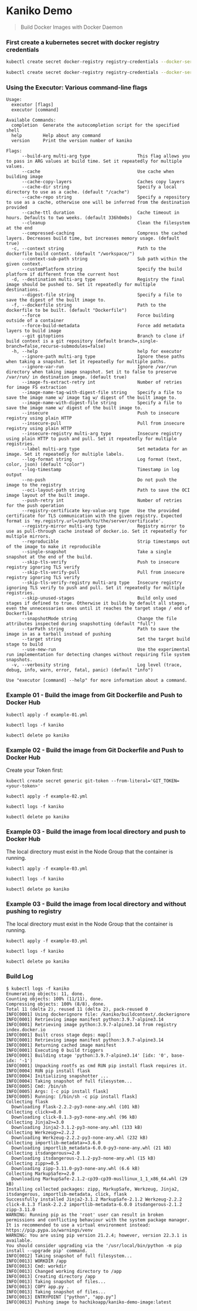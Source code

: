# Kaniko Demo

> Build Docker Images with Docker Daemon

### First create a kubernetes secret with docker registry credentials
```sh
kubectl create secret docker-registry registry-credentials --docker-server=<your-registry-server> --docker-username=<your-name> --docker-password=<your-password> --docker-email=<your-email>
```
```sh
kubectl create secret docker-registry registry-credentials --docker-server=https://index.docker.io/v1/ --docker-username=hachikoapp --docker-password=<your-password> --docker-email=<your-email>
```
### Using the Executor: Various command-line flags
    Usage:
      executor [flags]
      executor [command]
    
    Available Commands:
      completion  Generate the autocompletion script for the specified shell
      help        Help about any command
      version     Print the version number of kaniko
    
    Flags:
          --build-arg multi-arg type                  This flag allows you to pass in ARG values at build time. Set it repeatedly for multiple values.
          --cache                                     Use cache when building image
          --cache-copy-layers                         Caches copy layers
          --cache-dir string                          Specify a local directory to use as a cache. (default "/cache")
          --cache-repo string                         Specify a repository to use as a cache, otherwise one will be inferred from the destination provided
          --cache-ttl duration                        Cache timeout in hours. Defaults to two weeks. (default 336h0m0s)
          --cleanup                                   Clean the filesystem at the end
          --compressed-caching                        Compress the cached layers. Decreases build time, but increases memory usage. (default true)
      -c, --context string                            Path to the dockerfile build context. (default "/workspace/")
          --context-sub-path string                   Sub path within the given context.
          --customPlatform string                     Specify the build platform if different from the current host
      -d, --destination multi-arg type                Registry the final image should be pushed to. Set it repeatedly for multiple destinations.
          --digest-file string                        Specify a file to save the digest of the built image to.
      -f, --dockerfile string                         Path to the dockerfile to be built. (default "Dockerfile")
          --force                                     Force building outside of a container
          --force-build-metadata                      Force add metadata layers to build image
          --git gitoptions                            Branch to clone if build context is a git repository (default branch=,single-branch=false,recurse-submodules=false)
      -h, --help                                      help for executor
          --ignore-path multi-arg type                Ignore these paths when taking a snapshot. Set it repeatedly for multiple paths.
          --ignore-var-run                            Ignore /var/run directory when taking image snapshot. Set it to false to preserve /var/run/ in destination image. (default true)
          --image-fs-extract-retry int                Number of retries for image FS extraction
          --image-name-tag-with-digest-file string    Specify a file to save the image name w/ image tag w/ digest of the built image to.
          --image-name-with-digest-file string        Specify a file to save the image name w/ digest of the built image to.
          --insecure                                  Push to insecure registry using plain HTTP
          --insecure-pull                             Pull from insecure registry using plain HTTP
          --insecure-registry multi-arg type          Insecure registry using plain HTTP to push and pull. Set it repeatedly for multiple registries.
          --label multi-arg type                      Set metadata for an image. Set it repeatedly for multiple labels.
          --log-format string                         Log format (text, color, json) (default "color")
          --log-timestamp                             Timestamp in log output
          --no-push                                   Do not push the image to the registry
          --oci-layout-path string                    Path to save the OCI image layout of the built image.
          --push-retry int                            Number of retries for the push operation
          --registry-certificate key-value-arg type   Use the provided certificate for TLS communication with the given registry. Expected format is 'my.registry.url=/path/to/the/server/certificate'.
          --registry-mirror multi-arg type            Registry mirror to use as pull-through cache instead of docker.io. Set it repeatedly for multiple mirrors.
          --reproducible                              Strip timestamps out of the image to make it reproducible
          --single-snapshot                           Take a single snapshot at the end of the build.
          --skip-tls-verify                           Push to insecure registry ignoring TLS verify
          --skip-tls-verify-pull                      Pull from insecure registry ignoring TLS verify
          --skip-tls-verify-registry multi-arg type   Insecure registry ignoring TLS verify to push and pull. Set it repeatedly for multiple registries.
          --skip-unused-stages                        Build only used stages if defined to true. Otherwise it builds by default all stages, even the unnecessaries ones until it reaches the target stage / end of Dockerfile
          --snapshotMode string                       Change the file attributes inspected during snapshotting (default "full")
          --tarPath string                            Path to save the image in as a tarball instead of pushing
          --target string                             Set the target build stage to build
          --use-new-run                               Use the experimental run implementation for detecting changes without requiring file system snapshots.
      -v, --verbosity string                          Log level (trace, debug, info, warn, error, fatal, panic) (default "info")
    
    Use "executor [command] --help" for more information about a command.

### Example 01 - Build the image from Git Dockerfile and Push to Docker Hub

```
kubectl apply -f example-01.yml

kubectl logs -f kaniko

kubectl delete po kaniko
```

### Example 02 - Build the image from Git Dockerfile and Push to Docker Hub

Create your Token first:

```
kubectl create secret generic git-token --from-literal='GIT_TOKEN=<your-token>'
```

```
kubectl apply -f example-02.yml

kubectl logs -f kaniko

kubectl delete po kaniko
```

### Example 03 - Build the image from local directory and push to Docker Hub

The local directory must exist in the Node Group that the container is running.

```
kubectl apply -f example-03.yml

kubectl logs -f kaniko

kubectl delete po kaniko
```

### Example 03 - Build the image from local directory and without pushing to registry

The local directory must exist in the Node Group that the container is running.

```
kubectl apply -f example-03.yml

kubectl logs -f kaniko

kubectl delete po kaniko
```

### Build Log

```
$ kubectl logs -f kaniko
Enumerating objects: 11, done.
Counting objects: 100% (11/11), done.
Compressing objects: 100% (8/8), done.
Total 11 (delta 2), reused 11 (delta 2), pack-reused 0
INFO[0001] Using dockerignore file: /kaniko/buildcontext/.dockerignore
INFO[0001] Retrieving image manifest python:3.9.7-alpine3.14
INFO[0001] Retrieving image python:3.9.7-alpine3.14 from registry index.docker.io
INFO[0001] Built cross stage deps: map[]
INFO[0001] Retrieving image manifest python:3.9.7-alpine3.14
INFO[0001] Returning cached image manifest
INFO[0001] Executing 0 build triggers
INFO[0001] Building stage 'python:3.9.7-alpine3.14' [idx: '0', base-idx: '-1']
INFO[0001] Unpacking rootfs as cmd RUN pip install flask requires it.
INFO[0004] RUN pip install flask
INFO[0004] Initializing snapshotter ...
INFO[0004] Taking snapshot of full filesystem...
INFO[0005] Cmd: /bin/sh
INFO[0005] Args: [-c pip install flask]
INFO[0005] Running: [/bin/sh -c pip install flask]
Collecting flask
  Downloading Flask-2.2.2-py3-none-any.whl (101 kB)
Collecting click>=8.0
  Downloading click-8.1.3-py3-none-any.whl (96 kB)
Collecting Jinja2>=3.0
  Downloading Jinja2-3.1.2-py3-none-any.whl (133 kB)
Collecting Werkzeug>=2.2.2
  Downloading Werkzeug-2.2.2-py3-none-any.whl (232 kB)
Collecting importlib-metadata>=3.6.0
  Downloading importlib_metadata-6.0.0-py3-none-any.whl (21 kB)
Collecting itsdangerous>=2.0
  Downloading itsdangerous-2.1.2-py3-none-any.whl (15 kB)
Collecting zipp>=0.5
  Downloading zipp-3.11.0-py3-none-any.whl (6.6 kB)
Collecting MarkupSafe>=2.0
  Downloading MarkupSafe-2.1.2-cp39-cp39-musllinux_1_1_x86_64.whl (29 kB)
Installing collected packages: zipp, MarkupSafe, Werkzeug, Jinja2, itsdangerous, importlib-metadata, click, flask
Successfully installed Jinja2-3.1.2 MarkupSafe-2.1.2 Werkzeug-2.2.2 click-8.1.3 flask-2.2.2 importlib-metadata-6.0.0 itsdangerous-2.1.2 zipp-3.11.0
WARNING: Running pip as the 'root' user can result in broken permissions and conflicting behaviour with the system package manager. It is recommended to use a virtual environment instead: https://pip.pypa.io/warnings/venv
WARNING: You are using pip version 21.2.4; however, version 22.3.1 is available.
You should consider upgrading via the '/usr/local/bin/python -m pip install --upgrade pip' command.
INFO[0012] Taking snapshot of full filesystem...
INFO[0013] WORKDIR /app
INFO[0013] Cmd: workdir
INFO[0013] Changed working directory to /app
INFO[0013] Creating directory /app
INFO[0013] Taking snapshot of files...
INFO[0013] COPY app.py .
INFO[0013] Taking snapshot of files...
INFO[0013] ENTRYPOINT ["python", "app.py"]
INFO[0013] Pushing image to hachikoapp/kaniko-demo-image:latest
```
